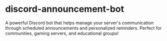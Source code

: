 # discord-announcement-bot
A powerful Discord bot that helps manage your server's communication through scheduled announcements and personalized reminders. Perfect for communities, gaming servers, and educational groups!  
